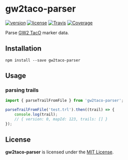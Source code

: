 # gw2taco-parser

[![version][npm-badge]][npm]
[![license][license-badge]](LICENSE)
[![Travis][travis-badge]][travis]
[![Coverage][coverage-badge]][coverage]

[npm-badge]: https://img.shields.io/npm/v/gw2taco-parser.svg?style=flat-square
[license-badge]: https://img.shields.io/github/license/darthmaim/gw2taco-parser.svg?style=flat-square
[travis-badge]: https://img.shields.io/travis/darthmaim/gw2taco-parser.svg?style=flat-square
[coverage-badge]: https://img.shields.io/codecov/c/github/darthmaim/gw2taco-parser.svg?style=flat-square
[npm]: https://www.npmjs.com/package/gw2taco-parser
[travis]: https://travis-ci.org/darthmaim/gw2taco-parser
[coverage]: https://codecov.io/github/darthmaim/gw2taco-parser

Parse [GW2 TacO](http://www.gw2taco.com) marker data.

## Installation

```
npm install --save gw2taco-parser
```

## Usage

### parsing trails

```js
import { parseTrailFromFile } from 'gw2taco-parser';

parseTrailFromFile('test.trl').then((trail) => {
    console.log(trail);
    // { version: 0, mapId: 123, trails: [] }
});
```

## License

**gw2taco-parser** is licensed under the [MIT License](LICENSE).
